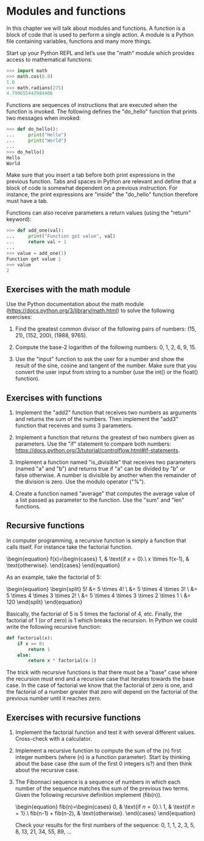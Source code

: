 # Modules and functions

In this chapter we will talk about modules and functions. A function is a block of code that is used to perform a single action. A module is a Python file containing variables, functions and many more things.

Start up your Python REPL and let’s use the "math" module which provides access to mathematical functions:

```Python
>>> import math
>>> math.cos(0.0)
1.0
>>> math.radians(275)
4.799655442984406
```

Functions are sequences of instructions that are executed when the function is invoked. The following defines the "do\_hello" function that prints two messages when invoked:

```Python
>>> def do_hello():
...     print("Hello")
...     print("World")
...
>>> do_hello()
Hello
World
```

Make sure that you insert a tab before both print expressions in the previous function. Tabs and spaces in Python are relevant and define that a block of code is somewhat dependent on a previous instruction. For instance, the print expressions are "inside" the "do\_hello" function therefore must have a tab.

Functions can also receive parameters a return values (using the "return" keyword):

```Python
>>> def add_one(val):
...     print("Function got value", val)
...     return val + 1
...
>>> value = add_one(1)
Function got value 1
>>> value
2
```

## Exercises with the math module

Use the Python documentation about the math module (<https://docs.python.org/3/library/math.html>) to solve the following exercises:

1.  Find the greatest common divisor of the following pairs of numbers: (15, 21), (152, 200), (1988, 9765).

2.  Compute the base-2 logarithm of the following numbers: 0, 1, 2, 6, 9, 15.

3.  Use the "input" function to ask the user for a number and show the result of the sine, cosine and tangent of the number. Make sure that you convert the user input from string to a number (use the int() or the float() function).

## Exercises with functions

1.  Implement the "add2" function that receives two numbers as arguments and returns the sum of the numbers. Then implement the "add3" function that receives and sums 3 parameters.

2.  Implement a function that returns the greatest of two numbers given as parameters. Use the "if" statement to compare both numbers: <https://docs.python.org/3/tutorial/controlflow.html#if-statements>.

3.  Implement a function named "is\_divisible" that receives two parameters (named "a" and "b") and returns true if "a" can be divided by "b" or false otherwise. A number is divisible by another when the remainder of the division is zero. Use the modulo operator ("%").

4.  Create a function named "average" that computes the average value of a list passed as parameter to the function. Use the "sum" and "len" functions.

## Recursive functions

In computer programming, a recursive function is simply a function that calls itself. For instance take the factorial function.

\begin{equation}
f(x)=\begin{cases}
    1, & \text{if $x=0$}.\\
    x \times f(x-1), & \text{otherwise}.
\end{cases}
\end{equation}

As an example, take the factorial of 5:

\begin{equation}
\begin{split}
5! &= 5 \times 4! \\
    &= 5 \times 4 \times 3! \\
    &= 5 \times 4 \times 3 \times 2! \\
    &= 5 \times 4 \times 3 \times 2 \times 1 \\
    &= 120
\end{split}
\end{equation}

Basically, the factorial of 5 is 5 times the factorial of 4, etc. Finally, the factorial of 1 (or of zero) is 1 which breaks the recursion. In Python we could write the following recursive function:

```Python
def factorial(x):
    if x == 0:
        return 1
    else:
        return x * factorial(x-1)
```

The trick with recursive functions is that there must be a "base" case where the recursion must end and a recursive case that iterates towards the base case. In the case of factorial we know that the factorial of zero is one, and the factorial of a number greater that zero will depend on the factorial of the previous number until it reaches zero.

## Exercises with recursive functions

1.  Implement the factorial function and test it with several different values. Cross-check with a calculator.

2.  Implement a recursive function to compute the sum of the \(n\) first integer numbers (where \(n\) is a function parameter). Start by thinking about the base case (the sum of the first 0 integers is?) and then think about the recursive case.

3.  The Fibonnaci sequence is a sequence of numbers in which each number of the sequence matches the sum of the previous two terms. Given the following recursive definition implement \(fib(n)\).

    \begin{equation}
    fib(n)=\begin{cases}
        0, & \text{if $n=0$}.\\
        1, & \text{if $n=1$}.\\
        fib(n-1) + fib(n-2), & \text{otherwise}.
    \end{cases}
    \end{equation}

    Check your results for the first numbers of the sequence: 0, 1, 1, 2, 3, 5, 8, 13, 21, 34, 55, 89, ...
